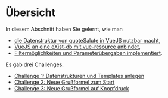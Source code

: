 # Übersicht

In diesem Abschnitt haben Sie gelernt, wie man

* [die Datenstruktur von quoteSalute in VueJS nutzbar macht](03_quoteSalute_Basisvorlage.md),
* [VueJS an eine eXist-db  mit vue-resource anbindet](07_VueJS_an_eXist-db_anbinden.md),
* [Filtermöglichkeiten und Parameterübergaben implementiert](12_Bonus_-_Grußformeln_filtern.md).

Es gab drei Challenges:

* [Challenge 1: Datenstrukturen und Templates anlegen](04_Challenge_1_-_Datenstruktur_und_Templates_anlegen.md)
* [Challenge 2: Neue Grußformel zum Start](08_Challenge_2_-_Neue_Grußformel_zum_Start.md)
* [Challenge 3: Neue Grußformel auf Knopfdruck](10_Challenge_3_-_Neue_Grußformel_auf_Knopfdruck.md)